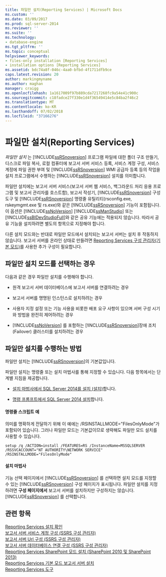 ```yaml
---
title: 파일만 설치(Reporting Services) | Microsoft Docs
ms.custom: ''
ms.date: 03/09/2017
ms.prod: sql-server-2014
ms.reviewer: ''
ms.suite: ''
ms.technology:
- database-engine
ms.tgt_pltfrm: ''
ms.topic: conceptual
helpviewer_keywords:
- files-only installation [Reporting Services]
- installation options [Reporting Services]
ms.assetid: bdc74a8f-046c-4aa0-bfbd-4f1711dfb9ce
caps.latest.revision: 20
author: markingmyname
ms.author: maghan
manager: craigg
ms.openlocfilehash: 1a1617009f97b889cda7217268fc9a54e41c900c
ms.sourcegitcommit: c18fadce27f330e1d4f36549414e5c84ba2f46c2
ms.translationtype: MT
ms.contentlocale: ko-KR
ms.lasthandoff: 07/02/2018
ms.locfileid: "37166276"
---
```

# <a name="files-only-installation-reporting-services"></a>파일만 설치(Reporting Services)
  *파일만 설치* 는 [!INCLUDE[ssRSnoversion](../../includes/ssrsnoversion-md.md)] 프로그램 파일에 대한 폴더 구조 만들기, 디스크로 파일 복사, 로컬 컴퓨터에 보고서 서버 서비스 등록, 서비스 계정 구성, 서비스 계정에 파일 권한 부여 및 [!INCLUDE[ssRSnoversion](../../includes/ssrsnoversion-md.md)] WMI 공급자 등록 등의 작업을 설치 프로그램에서 수행하는 [!INCLUDE[ssRSnoversion](../../includes/ssrsnoversion-md.md)] 설치를 의미합니다.  
  
 파일만 설치에는 보고서 서버 서비스(보고서 서버 웹 서비스, 백그라운드 처리 응용 프로그램 및 보고서 관리자를 호스트함), 보고서 작성기, [!INCLUDE[ssRSnoversion](../../includes/ssrsnoversion-md.md)] 구성 도구 및 [!INCLUDE[ssRSnoversion](../../includes/ssrsnoversion-md.md)] 명령줄 유틸리티(rsconfig.exe, rskeymgmt.exe 및 rs.exe)와 같은 [!INCLUDE[ssRSnoversion](../../includes/ssrsnoversion-md.md)] 기능이 포함됩니다. 이 옵션은 [!INCLUDE[ssNoVersion](../../includes/ssnoversion-md.md)] [!INCLUDE[ssManStudio](../../includes/ssmanstudio-md.md)] 또는 [!INCLUDE[ssBIDevStudioFull](../../includes/ssbidevstudiofull-md.md)]와 같은 공유 기능에는 적용되지 않습니다. 따라서 공유 기능을 설치하려면 별도의 항목으로 지정해야 합니다.  
  
 다른 설치 모드와는 반대로 파일만 모드에서 설치되는 보고서 서버는 설치 후 작동하지 않습니다. 보고서 서버를 온라인 상태로 만들려면 [Reporting Services 구성 관리자&#40;기본 모드&#41;](../../sql-server/install/reporting-services-configuration-manager-native-mode.md)를 사용한 추가 구성이 필요합니다.  
  
## <a name="when-to-select-files-only-installation-mode"></a>파일만 설치 모드를 선택하는 경우  
 다음과 같은 경우 파일만 설치를 수행해야 합니다.  
  
-   원격 보고서 서버 데이터베이스에 보고서 서버를 연결하려는 경우  
  
-   보고서 서버를 명명된 인스턴스로 설치하려는 경우  
  
-   사용자 지정 설정 또는 기능 사용을 비롯한 배포 요구 사항이 있으며 서버 구성 시기와 방법을 완전히 제어하려는 경우  
  
-   [!INCLUDE[ssNoVersion](../../includes/ssnoversion-md.md)] 를 포함하는 [!INCLUDE[ssRSnoversion](../../includes/ssrsnoversion-md.md)]장애 조치(Failover) 클러스터를 설치하려는 경우  
  
## <a name="how-to-perform-a-files-only-installation"></a>파일만 설치를 수행하는 방법  
 파일만 설치는 [!INCLUDE[ssRSnoversion](../../includes/ssrsnoversion-md.md)]의 기본값입니다.  
  
 파일만 설치는 명령줄 또는 설치 마법사를 통해 지정할 수 있습니다. 다음 항목에서는 단계별 지침을 제공합니다.  
  
-   [설치 마법사에서 SQL Server 2014를 설치 &#40;설치&#41;](../../database-engine/install-windows/install-sql-server-from-the-installation-wizard-setup.md)합니다.  
  
-   [명령 프롬프트에서 SQL Server 2014 설치](../../database-engine/install-windows/install-sql-server-from-the-command-prompt.md)합니다.  
  
#### <a name="example-command-line-script"></a>명령줄 스크립트 예  
 의미를 명확하게 전달하기 위해 이 예에는 /RSINSTALLMODE="FilesOnlyMode"가 포함되어 있습니다. 그러나 파일만 모드는 기본값이므로 생략해도 파일만 모드 설치를 사용할 수 있습니다.  
  
```  
setup /q /ACTION=install /FEATURES=RS /InstanceName=MSSQLSERVER /RSSVCACCOUNT="NT AUTHORITY\NETWORK SERVICE" /RSINSTALLMODE="FilesOnlyMode"  
```  
  
#### <a name="installation-wizard"></a>설치 마법사  
 기능 선택 페이지에서 [!INCLUDE[ssRSnoversion](../../includes/ssrsnoversion-md.md)] 를 선택하면 설치 모드를 지정할 수 있는 [!INCLUDE[ssRSnoversion](../../includes/ssrsnoversion-md.md)] 구성 페이지가 표시됩니다. 파일만 설치를 지정하려면 **구성 페이지에서** 보고서 서버를 설치하지만 구성하지는 않습니다. [!INCLUDE[ssRSnoversion](../../includes/ssrsnoversion-md.md)] 를 선택합니다.  
  
## <a name="see-also"></a>관련 항목  
 [Reporting Services 설치 확인](verify-a-reporting-services-installation.md)   
 [보고서 서버 서비스 계정 구성 &#40;SSRS 구성 관리자&#41;](configure-the-report-server-service-account-ssrs-configuration-manager.md)   
 [보고서 서버 Url 구성 &#40;SSRS 구성 관리자&#41;](configure-report-server-urls-ssrs-configuration-manager.md)   
 [보고서 서버 데이터베이스 연결 구성 &#40;SSRS 구성 관리자&#41;](../../sql-server/install/configure-a-report-server-database-connection-ssrs-configuration-manager.md)   
 [Reporting Services SharePoint 모드 설치 &#40;SharePoint 2010 및 SharePoint 2013&#41;](install-reporting-services-sharepoint-mode.md)   
 [Reporting Services 기본 모드 보고서 서버 설치](install-reporting-services-native-mode-report-server.md)   
 [Reporting Services 도구](../tools/reporting-services-tools.md)  
  
  
